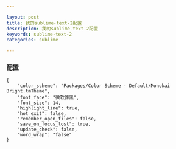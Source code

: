 ```yaml
---

layout: post
title: 我的sublime-text-2配置
description: 我的sublime-text-2配置
keywords: sublime-text-2
categories: sublime

---
```

### 配置

	{
		"color_scheme": "Packages/Color Scheme - Default/Monokai Bright.tmTheme",
		"font_face": "微软雅黑",
		"font_size": 14,
		"highlight_line": true,
		"hot_exit": false,
		"remember_open_files": false,
		"save_on_focus_lost": true,
		"update_check": false,
		"word_wrap": "false"
	}


